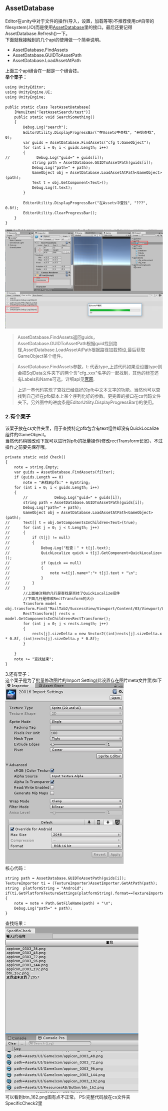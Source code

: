 ## AssetDatabase  
Editor在unity中对于文件的操作(导入，设置，加载等等)不推荐使用c#自带的filesystem(.IO)而是使用[AssetDatabase](https://docs.unity3d.com/ScriptReference/AssetDatabase.html)里的接口。最后还要记得AssetDatabase.Refresh()一下。  
下面就我接触到的几个api的使用做一个简单说明。   
 
* AssetDatabase.FindAssets  
* AssetDatabase.GUIDToAssetPath 
* AssetDatabase.LoadAssetAtPath  

上面三个api组合在一起是一个组合技。  
**举个栗子：**  

	using UnityEditor;
	using UnityEngine.UI;
	using UnityEngine;
	
	public static class TestAssetDatabase{
	    [MenuItem("TestAssetSearch/test")]
	    public static void SearchSomething()
	    {
	        Debug.Log("search");
	        EditorUtility.DisplayProgressBar("在Assets中查找", "开始查找", 0);
	        var guids = AssetDatabase.FindAssets("cfg t:GameObject");
	        for (int i = 0; i < guids.Length; i++)
	        {
	//            Debug.Log("guid=" + guids[i]);
	            string path = AssetDatabase.GUIDToAssetPath(guids[i]);
	            Debug.Log("path=" + path);
	            GameObject obj = AssetDatabase.LoadAssetAtPath<GameObject>(path);
	            Text t = obj.GetComponent<Text>();
	            Debug.Log(t.text);
	        }
	
	        EditorUtility.DisplayProgressBar("在Assets中查找", "???", 0.8f);
	        EditorUtility.ClearProgressBar();
	    }
	}
![](pic/1.png)  
>AssetDatabase.FindAssets返回guids，AssetDatabase.GUIDToAssetPath根据guid找到路径,AssetDatabase.LoadAssetAtPath根据路径加载预设,最后获取GameObject某个组件。  

>AssetDatabase.FindAssets参数，t: 代表type,上述代码如果没设置type则会把SqlData文件夹下的两个含"cfg_xxx"名字的一起找到，其他的标签还有Labels和Name可选。详细api见[官网](https://docs.unity3d.com/ScriptReference/AssetDatabase.FindAssets.html).

>上述一串代码实现了查找已经做好的pfb中文本文字的功能。当然也可以查找到自己挂在pfb脚本上某个序列化好的参数。更完善的接口在cs代码文件夹下。另外图中的进度条是EditorUtility.DisplayProgressBar()的使用。  

### 2.有个栗子  
该栗子放在cs文件夹里，用于查找特定pfb包含有text组件却没有QuickLocalize组件的GameObject。  
当然代码稍微改动下就可以进行对pfb的批量操作(修改rectTransform长宽)，不过操作之前要先保存哦。  

    private static void Check()
    {
        note = string.Empty;
        var guids = AssetDatabase.FindAssets(filter);
        if (guids.Length == 0)
            note = "未找到pfb:" + myString;
        for (int i = 0; i < guids.Length; i++)
        {
            //            Debug.Log("guid=" + guids[i]);
            string path = AssetDatabase.GUIDToAssetPath(guids[i]);
            Debug.Log("path=" + path);
            GameObject obj = AssetDatabase.LoadAssetAtPath<GameObject>(path);
	//      Text[] t = obj.GetComponentsInChildren<Text>(true);
	//      for (int j = 0; j < t.Length; j++)
	//      {
	//          if (t[j] != null)
	//          {
	//              Debug.Log("检查：" + t[j].text);
	//              QuickLocalize quick = t[j].GetComponent<QuickLocalize>();
	//              if (quick == null)
	//              {
	//                  note +=t[j].name+":"+ t[j].text + "\n";
	//              }
	//          }
	//      }
			//上面被注释的几行是查找是否挂了QuickLocalize组件
			//下面几行是修改RectTransform的大小
            Transform model = obj.transform.Find("MailTab2/SuccessView/Viewport/Content/03/Viewport/Content/ListItemModel1");
            RectTransform[] rects = model.GetComponentsInChildren<RectTransform>();
            for (int j = 0; j < rects.Length; j++)
            {
                rects[j].sizeDelta = new Vector2((int)rects[j].sizeDelta.x * 0.8f, (int)rects[j].sizeDelta.y * 0.8f);
            }

        }
        note += "查找结束";
    }
3.还有栗子：  
这个栗子是为了批量修改图片的Import Setting(此设置存在图片meta文件里)如下  
![](pic/2.png)  
核心代码：  

    string path = AssetDatabase.GUIDToAssetPath(guids[i]);
    TextureImporter ti = (TextureImporter)AssetImporter.GetAtPath(path);
    string  platformString = "Android";
    if(ti.GetPlatformTextureSettings(platformString).format==TextureImporterFormat.RGBA32)
    {
        note = note + Path.GetFileName(path) + "\n";
        Debug.Log("path=" + path);
    }
查找结果：  
![](pic/3.png)  
可以看到btn_162.png图有点不正常。
PS:完整代码放在cs文件夹SpecificCheck2里